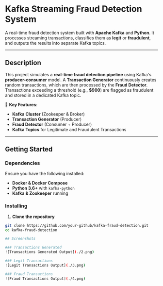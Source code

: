 # Kafka Streaming Fraud Detection System

A real-time fraud detection system built with **Apache Kafka** and **Python**. It processes streaming transactions, classifies them as **legit** or **fraudulent**, and outputs the results into separate Kafka topics.

---

## Description

This project simulates a **real-time fraud detection pipeline** using Kafka's **producer-consumer** model. A **Transaction Generator** continuously creates random transactions, which are then processed by the **Fraud Detector**. Transactions exceeding a threshold (e.g., **$900**) are flagged as fraudulent and stored in a dedicated Kafka topic.

📌 **Key Features**:
- **Kafka Cluster** (Zookeeper & Broker)
- **Transaction Generator** (Producer)
- **Fraud Detector** (Consumer + Producer)
- **Kafka Topics** for Legitimate and Fraudulent Transactions

---

## Getting Started

### Dependencies

Ensure you have the following installed:
- **Docker & Docker Compose**
- **Python 3.6+** with `kafka-python`
- **Kafka & Zookeeper** running

### Installing

1. **Clone the repository**
```sh
git clone https://github.com/your-github/kafka-fraud-detection.git
cd kafka-fraud-detection

## Screenshots

### Transactions Generated
![Transactions Generated Output](./2.png)

### Legit Transactions
![Legit Transactions Output](./3.png)

### Fraud Transactions
![Fraud Transactions Output](./4.png)


